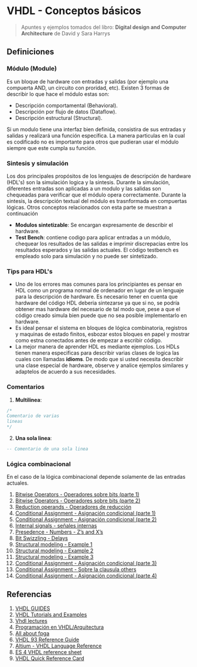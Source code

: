 # VHDL - Conceptos básicos #

> Apuntes y ejemplos tomados del libro: **Digital design and Computer Architecture** de David y Sara Harrys

## Definiciones ##

### Módulo (Module) ###
Es un bloque de hardware con entradas y salidas (por ejemplo una compuerta AND, un circuito con proridad, etc). Existen 3 formas de describir lo que hace el módulo estas son:
* Descripción comportamental (Behavioral).
* Descripción por flujo de datos (Dataflow).
* Descripción estructural (Structural).

Si un modulo tiene una interfaz bien definida, consistira de sus entradas y salidas y realizará una función específica. La manera particulas en la cual es codificado no es importante para otros que pudieran usar el módulo siempre que este cumpla su función.

### Sintesis y simulación ###

Los dos principales propósitos de los lenguajes de descripción de hardware (HDL's) son la simulación logica y la sintesis. Durante la simulación, diferentes entradas son aplicadas a un modulo y las salidas son chequeadas para verificar que el módulo opera correctamente. Durante la sintesis, la descripción textual del módulo es trasnformada en compuertas lógicas. Otros conceptos relacionados con esta parte se muestran a continuación

* **Modulos sintetizable**: Se encargan expresamente de describir el hardware.
* **Test Bench**: contiene codigo para aplicar entradas a un módulo, chequear los resultados de las salidas e imprimir discrepacias entre los resultados esperados y las salidas actuales. El código testbench es empleado solo para simulación y no puede ser sintetizado.

### Tips para HDL's ###
* Uno de los errores mas comunes para los principiantes es pensar en HDL como un programa normal de ordenador en lugar de un lenguaje para la descripción de hardware. Es necesario tener en cuenta que hardware del código HDL deberia sintezarse ya que si no, se podría obtener mas hardware del necesario de tal modo que, pese a que el código creado simula bien puede que no sea posible implementarlo en hardware. 
* Es ideal pensar el sistema en bloques de lógica combinatoria, registros y maquinas de estado finitos, esbozar estos bloques en papel y mostrar como estna conectados antes de empezar a escribir código.
* La mejor manera de aprender HDL es mediante ejemplos. Los HDLs tienen manera especificas para describir varias clases de logica las cuales con llamadas **idioms**. De modo que si usted necesita describir una clase especial de hardware, observe y analice ejemplos similares y adaptelos de acuerdo a sus necesidades.

### Comentarios ###

1. **Multilinea**:
   
```vhdl
/*
Comentario de varias
lineas
*/
```

2. **Una sola linea**:
   
```vhdl
-- Comentario de una sola linea
```

### Lógica combinacional ###
En el caso de la lógica combinacional depende solamente de las entradas actuales. 
1. [Bitwise Operators - Operadores sobre bits (parte 1)](./ejemplo1/README.md)
2. [Bitwise Operators - Operadores sobre bits (parte 2)](./ejemplo2/README.md)
3. [Reduction operands - Operadores de reducción](./ejemplo3/README.md)
4. [Conditional Assignment - Asignación condicional (parte 1)](./ejemplo4/README.md)
5. [Conditional Assignment - Asignación condicional (parte 2)](./ejemplo5/README.md)
6. [Internal signals - señales internas](./ejemplo6/README.md)
7. [Presedence - Numbers - Z’s and X’s](./ejemplo7/README.md)
8. [Bit Swizzling - Delays](./ejemplo8/README.md)
9. [Structural modeling - Example 1](./ejemplo9/README.md)
10. [Structural modeling - Example 2](./ejemplo10/README.md)
11. [Structural modeling - Example 3](./ejemplo11/README.md)
12. [Conditional Assignment - Asignación condicional (parte 3)](./ejemplo12/README.md)
13. [Conditional Assignment - Sobre la clausula others](./ejemplo13/README.md)
14. [Conditional Assignment - Asignación condicional (parte 4)](./ejemplo14/README.md)


## Referencias ##
1. [VHDL GUIDES](https://www.ics.uci.edu/~jmoorkan/vhdlref/)
2. [VHDL Tutorials and Examples](https://www.nandland.com/vhdl/tutorials/index.html)
3. [Vhdl lectures](http://web.engr.oregonstate.edu/~traylor/ece474/vhdl_lectures/)
4. [Programación en VHDL/Arquitectura](https://es.wikibooks.org/wiki/Programaci%C3%B3n_en_VHDL/Arquitectura)
5. [All about fpga](https://allaboutfpga.com/)
6. [VHDL 93 Reference Guide](https://www.hdlworks.com/hdl_corner/vhdl_ref/)
7. [Altium - VHDL Language Reference](http://valhalla.altium.com/Learning-Guides/TR0114%20VHDL%20Language%20Reference.pdf)
8. [ES 4 VHDL reference sheet](http://www.ece.tufts.edu/ee/201/vhdl_cheatsheet.pdf)
9. [VHDL Quick Reference Card](https://owd.tcnj.edu/~hernande/r/VHDL_QRC__01.pdf)